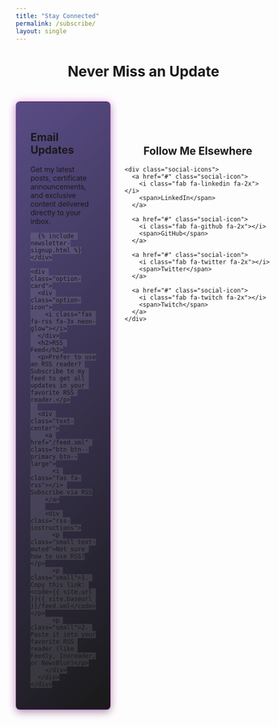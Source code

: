 ```yaml
---
title: "Stay Connected"
permalink: /subscribe/
layout: single
---
```


<div class="subscribe-container">
  <h1 class="page__title text-center">Never Miss an Update</h1>
  
  <div class="subscription-options">
    <div class="option-card">
      <div class="option-icon">
        <i class="fas fa-envelope fa-3x neon-glow"></i>
      </div>
      <h2>Email Updates</h2>
      <p>Get my latest posts, certificate announcements, and exclusive content delivered directly to your inbox.</p>
      
      {% include newsletter-signup.html %}
    </div>
    
    <div class="option-card">
      <div class="option-icon">
        <i class="fas fa-rss fa-3x neon-glow"></i>
      </div>
      <h2>RSS Feed</h2>
      <p>Prefer to use an RSS reader? Subscribe to my feed to get all updates in your favorite RSS reader.</p>
      
      <div class="text-center">
        <a href="/feed.xml" class="btn btn--primary btn--large">
          <i class="fas fa-rss"></i> Subscribe via RSS
        </a>
        
        <div class="rss-instructions">
          <p class="small text-muted">Not sure how to use RSS?</p>
          <p class="small">1. Copy this link: <code>{{ site.url }}{{ site.baseurl }}/feed.xml</code></p>
          <p class="small">2. Paste it into your favorite RSS reader (like Feedly, Inoreader, or NewsBlur)</p>
        </div>
      </div>
    </div>
  </div>
  
  <div class="social-follow">
    <h2 class="text-center">Follow Me Elsewhere</h2>
    
    <div class="social-icons">
      <a href="#" class="social-icon">
        <i class="fab fa-linkedin fa-2x"></i>
        <span>LinkedIn</span>
      </a>
      
      <a href="#" class="social-icon">
        <i class="fab fa-github fa-2x"></i>
        <span>GitHub</span>
      </a>
      
      <a href="#" class="social-icon">
        <i class="fab fa-twitter fa-2x"></i>
        <span>Twitter</span>
      </a>
      
      <a href="#" class="social-icon">
        <i class="fab fa-twitch fa-2x"></i>
        <span>Twitch</span>
      </a>
    </div>
  </div>
</div>

<style>
.subscribe-container {
  max-width: 1200px;
  margin: 0 auto;
}

.subscription-options {
  display: flex;
  gap: 2em;
  margin: 3em 0;
}

.option-card {
  flex: 1;
  padding: 2em;
  background: linear-gradient(135deg, rgba(18, 0, 82, 0.7) 0%, rgba(0, 0, 0, 0.9) 100%);
  border: 1px solid rgba(255, 0, 255, 0.3);
  border-radius: 8px;
  box-shadow: 0 5px 15px rgba(0, 0, 0, 0.3), 
              0 0 20px rgba(255, 0, 255, 0.2);
  transition: all 0.3s ease;
}

.option-card:hover {
  transform: translateY(-5px);
  box-shadow: 0 5px 20px rgba(0, 0, 0, 0.4), 
              0 0 30px rgba(255, 0, 255, 0.4);
  border-color: rgba(255, 0, 255, 0.6);
}

.option-icon {
  text-align: center;
  margin-bottom: 1em;
}

.text-center {
  text-align: center;
}

.btn--large {
  padding: 0.75em 1.5em;
  font-size: 1.1em;
}

.rss-instructions {
  margin-top: 1.5em;
  padding: 1em;
  background: rgba(0, 0, 0, 0.3);
  border-radius: 4px;
}

code {
  background: rgba(255, 255, 255, 0.1);
  padding: 0.2em 0.4em;
  border-radius: 3px;
  font-family: monospace;
}

.social-follow {
  margin-top: 4em;
}

.social-icons {
  display: flex;
  justify-content: center;
  flex-wrap: wrap;
  gap: 2em;
  margin-top: 2em;
}

.social-icon {
  display: flex;
  flex-direction: column;
  align-items: center;
  color: #fff;
  text-decoration: none;
  transition: all 0.3s ease;
  padding: 0.5em;
}

.social-icon:hover {
  color: #ff00ff;
  text-shadow: 0 0 10px rgba(255, 0, 255, 0.8);
  transform: translateY(-3px);
}

.social-icon i {
  margin-bottom: 0.5em;
}

.small {
  font-size: 0.9em;
}

.text-muted {
  opacity: 0.7;
}

@media (max-width: 768px) {
  .subscription-options {
    flex-direction: column;
  }
  
  .social-icons {
    gap: 1em;
  }
}
</style>